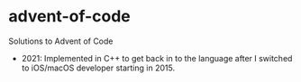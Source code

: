 # advent-of-code
Solutions to Advent of Code

- 2021: Implemented in C++ to get back in to the language after I switched to iOS/macOS developer starting in 2015.
